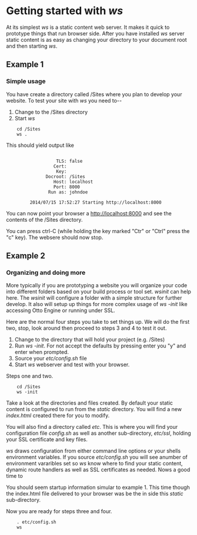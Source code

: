 
#  Getting started with _ws_ 

At its simplest _ws_ is a static content web server.  It makes it quick to prototype things
that run browser side.  After you have installed _ws_ server static content is as easy as changing
your directory to your document root and then starting _ws_. 


## Example 1

### Simple usage

You have create a directory called /Sites where you plan to develop your website.  To test
your site with _ws_ you need to--

1. Change to the /Sites directory
2. Start _ws_


```shell
    cd /Sites
    ws .
```

This should yield output like

```shell

                   TLS: false
                  Cert: 
                   Key: 
               Docroot: /Sites
                  Host: localhost
                  Port: 8000
                Run as: johndoe

         2014/07/15 17:52:27 Starting http://localhost:8000
```

You can now point your browser a [http://localhost:8000](http://localhost:8000) and see the contents
of the /Sites directory.

You can press ctrl-C (while holding the key marked "Ctr" or "Ctrl" press the "c" key).  The websere should now stop.


## Example 2

### Organizing and doing more

More typically if you are prototyping a website you will organize your code into different folders
based on your build process or tool set.  _wsinit_ can help here.  The *wsinit* will configure
a folder with a simple structure for further develop.  It also will setup up things for more complex
usage of _ws -init_ like accessing Otto Engine or running under SSL.

Here are the normal four steps you take to set things up. We will do the first two, stop, look around
then proceed to steps 3 and 4 to test it out.

1. Change to the directory that will hold your project (e.g. /Sites)
2. Run _ws -init_. For not accept the defaults by pressing enter you "y" and enter when prompted.
3. Source your _etc/config.sh_ file
4. Start _ws_ webserver and test with your browser.

Steps one and two.

```shell
    cd /Sites
    ws -init
```

Take a look at the directories and files created. By default your static content is configured to run
from the _static_ directory. You will find a new _index.html_ created there for you to modify. 

You will also find a directory called _etc_.  This is where you will find your configuration file
_config.sh_ as well as another sub-directory, _etc/ssl_, holding your SSL certificate and key files.

_ws_ draws configuration from either command line options or your shells environment variables.
If you source _etc/config.sh_ you will see anumber of environment vararibles set so _ws_ know
where to find your static content, dynamic route handlers as well as SSL certificates as needed.
Nows a good time to 

You should seem startup information simular to example 1. This time though the index.html file
delivered to your browser was be the in side this *static* sub-directory.

Now you are ready for steps three and four.

```shell
    . etc/config.sh
    ws
```

